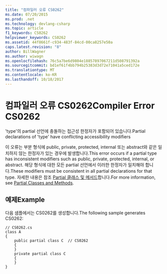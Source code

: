 ```yaml
---
title: "컴파일러 오류 CS0262"
ms.date: 07/20/2015
ms.prod: .net
ms.technology: devlang-csharp
ms.topic: article
f1_keywords: CS0262
helpviewer_keywords: CS0262
ms.assetid: 44f8661f-c934-483f-84cd-00ca8257e50a
caps.latest.revision: "8"
author: BillWagner
ms.author: wiwagn
ms.openlocfilehash: 76c5a7be6d9804e18857897067211d508791392a
ms.sourcegitcommit: bd1ef61f4bb794b25383d3d72e71041a5ced172e
ms.translationtype: MT
ms.contentlocale: ko-KR
ms.lasthandoff: 10/18/2017
---
```

# <a name="compiler-error-cs0262"></a><span data-ttu-id="58c95-102">컴파일러 오류 CS0262</span><span class="sxs-lookup"><span data-stu-id="58c95-102">Compiler Error CS0262</span></span>
<span data-ttu-id="58c95-103">'type'의 partial 선언에 충돌하는 접근성 한정자가 포함되어 있습니다.</span><span class="sxs-lookup"><span data-stu-id="58c95-103">Partial declarations of 'type' have conflicting accessibility modifiers</span></span>  
  
 <span data-ttu-id="58c95-104">이 오류는 부분 형식에 public, private, protected, internal 또는 abstract와 같은 일치하지 않는 한정자가 있는 경우에 발생합니다.</span><span class="sxs-lookup"><span data-stu-id="58c95-104">This error occurs if a partial type has inconsistent modifiers such as public, private, protected, internal, or abstract.</span></span> <span data-ttu-id="58c95-105">해당 형식에 대한 모든 partial 선언에서 이러한 한정자가 일치해야 합니다.</span><span class="sxs-lookup"><span data-stu-id="58c95-105">These modifiers must be consistent in all partial declarations for that type.</span></span> <span data-ttu-id="58c95-106">자세한 내용은 참조 [Partial 클래스 및 메서드](../../csharp/programming-guide/classes-and-structs/partial-classes-and-methods.md)합니다.</span><span class="sxs-lookup"><span data-stu-id="58c95-106">For more information, see [Partial Classes and Methods](../../csharp/programming-guide/classes-and-structs/partial-classes-and-methods.md).</span></span>  
  
## <a name="example"></a><span data-ttu-id="58c95-107">예제</span><span class="sxs-lookup"><span data-stu-id="58c95-107">Example</span></span>  
 <span data-ttu-id="58c95-108">다음 샘플에서는 CS0262를 생성합니다.</span><span class="sxs-lookup"><span data-stu-id="58c95-108">The following sample generates CS0262:</span></span>  
  
```  
// CS0262.cs  
class A  
{  
    public partial class C  // CS0262  
    {  
    }  
    private partial class C  
    {  
    }  
}  
```
